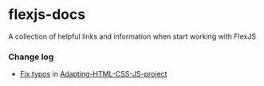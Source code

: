 # flexjs-docs
A collection of helpful links and information when start working with FlexJS


### Change log

* [Fix typos](https://github.com/ok-at-github/flexjs-docs/wiki/Adapting-HTML-CSS-JS-project/_compare/d783fe699c4c3828d255114bc82c096919960a3e...5343c0e0738e47eee6d5c88cb319a7ed8d5fcdc1) in [Adapting-HTML-CSS-JS-project](https://github.com/ok-at-github/flexjs-docs/wiki/Adapting-HTML-CSS-JS-project)



